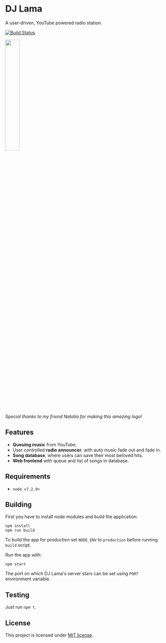 # DJ Lama
A user-driven, YouTube powered radio station.

[![Build Status](https://travis-ci.org/Deseteral/dj-lama.svg?branch=master)](https://travis-ci.org/Deseteral/dj-lama)

<img src="https://cdn.rawgit.com/Deseteral/dj-lama/master/src/public/resources/logo.svg" width="30%" height="30%">

*Special thanks to my friend Natalia for making this amazing logo!*

## Features
* **Queuing music** from YouTube.
* User controlled **radio announcer**, with auto music fade out and fade in.
* **Song database**, where users can save their most beloved hits.
* **Web frontend** with queue and list of songs in database.

## Requirements
* `node v7.2.0+`

## Building
First you have to install node modules and build the application:
```
npm install
npm run build
```

To build the app for production set `NODE_ENV` to `production` before running `build` script.

Run the app with:
```
npm start
```

The port on which DJ Lama's server stars can be set using `PORT` environment variable.

## Testing
Just run `npm t`.

## License
This project is licensed under [MIT license](LICENSE).
